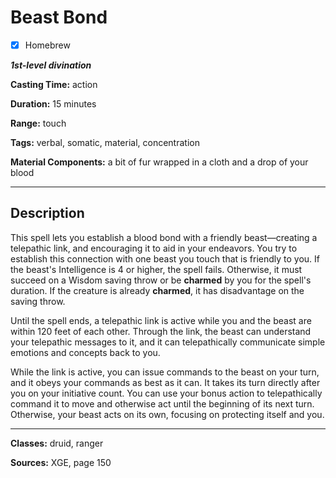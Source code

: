 # Beast Bond

- [x] Homebrew

***1st-level divination***

**Casting Time:** action

**Duration:** 15 minutes

**Range:** touch

**Tags:** verbal, somatic, material, concentration

**Material Components:** a bit of fur wrapped in a cloth and a drop of your blood

---

## Description
This spell lets you establish a blood bond with a friendly beast&mdash;creating a telepathic link, and encouraging it to aid in your endeavors. You try to establish this connection with one beast you touch that is friendly to you. If the beast's Intelligence is 4 or higher, the spell fails. Otherwise, it must succeed on a Wisdom saving throw or be **charmed** by you for the spell's duration. If the creature is already **charmed**, it has disadvantage on the saving throw.

Until the spell ends, a telepathic link is active while you and the beast are within 120 feet of each other. Through the link, the beast can understand your telepathic messages to it, and it can telepathically communicate simple emotions and concepts back to you.

While the link is active, you can issue commands to the beast on your turn, and it obeys your commands as best as it can. It takes its turn directly after you on your initiative count. You can use your bonus action to telepathically command it to move and otherwise act until the beginning of its next turn. Otherwise, your beast acts on its own, focusing on protecting itself and you.

---

**Classes:** druid, ranger

**Sources:** XGE, page 150
